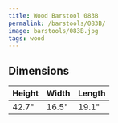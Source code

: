 ```yaml
---
title: Wood Barstool 083B
permalink: /barstools/083B/
image: barstools/083B.jpg
tags: wood
---
```



## Dimensions

Height | Width  | Length
-------|--------|-------
42.7"  | 16.5"  | 19.1"